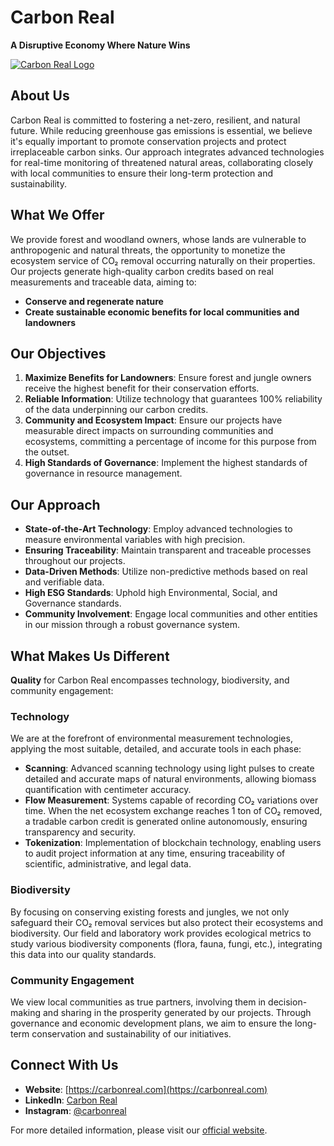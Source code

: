 # Carbon Real

**A Disruptive Economy Where Nature Wins**

[![Carbon Real Logo](https://carbonrealprod.blob.core.windows.net/carbonreal/static/intranet/images/_logo.png)](https://carbonreal.com)

## About Us

Carbon Real is committed to fostering a net-zero, resilient, and natural future. While reducing greenhouse gas emissions is essential, we believe it's equally important to promote conservation projects and protect irreplaceable carbon sinks. Our approach integrates advanced technologies for real-time monitoring of threatened natural areas, collaborating closely with local communities to ensure their long-term protection and sustainability.

## What We Offer

We provide forest and woodland owners, whose lands are vulnerable to anthropogenic and natural threats, the opportunity to monetize the ecosystem service of CO₂ removal occurring naturally on their properties. Our projects generate high-quality carbon credits based on real measurements and traceable data, aiming to:

- **Conserve and regenerate nature**
- **Create sustainable economic benefits for local communities and landowners**

## Our Objectives

1. **Maximize Benefits for Landowners**: Ensure forest and jungle owners receive the highest benefit for their conservation efforts.
2. **Reliable Information**: Utilize technology that guarantees 100% reliability of the data underpinning our carbon credits.
3. **Community and Ecosystem Impact**: Ensure our projects have measurable direct impacts on surrounding communities and ecosystems, committing a percentage of income for this purpose from the outset.
4. **High Standards of Governance**: Implement the highest standards of governance in resource management.

## Our Approach

- **State-of-the-Art Technology**: Employ advanced technologies to measure environmental variables with high precision.
- **Ensuring Traceability**: Maintain transparent and traceable processes throughout our projects.
- **Data-Driven Methods**: Utilize non-predictive methods based on real and verifiable data.
- **High ESG Standards**: Uphold high Environmental, Social, and Governance standards.
- **Community Involvement**: Engage local communities and other entities in our mission through a robust governance system.

## What Makes Us Different

**Quality** for Carbon Real encompasses technology, biodiversity, and community engagement:

### Technology

We are at the forefront of environmental measurement technologies, applying the most suitable, detailed, and accurate tools in each phase:

- **Scanning**: Advanced scanning technology using light pulses to create detailed and accurate maps of natural environments, allowing biomass quantification with centimeter accuracy.
- **Flow Measurement**: Systems capable of recording CO₂ variations over time. When the net ecosystem exchange reaches 1 ton of CO₂ removed, a tradable carbon credit is generated online autonomously, ensuring transparency and security.
- **Tokenization**: Implementation of blockchain technology, enabling users to audit project information at any time, ensuring traceability of scientific, administrative, and legal data.

### Biodiversity

By focusing on conserving existing forests and jungles, we not only safeguard their CO₂ removal services but also protect their ecosystems and biodiversity. Our field and laboratory work provides ecological metrics to study various biodiversity components (flora, fauna, fungi, etc.), integrating this data into our quality standards.

### Community Engagement

We view local communities as true partners, involving them in decision-making and sharing in the prosperity generated by our projects. Through governance and economic development plans, we aim to ensure the long-term conservation and sustainability of our initiatives.

## Connect With Us

- **Website**: [https://carbonreal.com](https://carbonreal.com)
- **LinkedIn**: [Carbon Real](https://www.linkedin.com/company/carbon-real-official)
- **Instagram**: [@carbonreal](https://www.instagram.com/carbonreal/)

For more detailed information, please visit our [official website](https://carbonreal.com).

